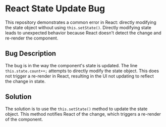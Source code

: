# React State Update Bug
This repository demonstrates a common error in React: directly modifying the state object without using `this.setState()`. Directly modifying state leads to unexpected behavior because React doesn't detect the change and re-render the component.

## Bug Description
The bug is in the way the component's state is updated.  The line `this.state.count++;` attempts to directly modify the state object.  This does not trigger a re-render in React, resulting in the UI not updating to reflect the change in state. 

## Solution
The solution is to use the `this.setState()` method to update the state object.  This method notifies React of the change, which triggers a re-render of the component. 
